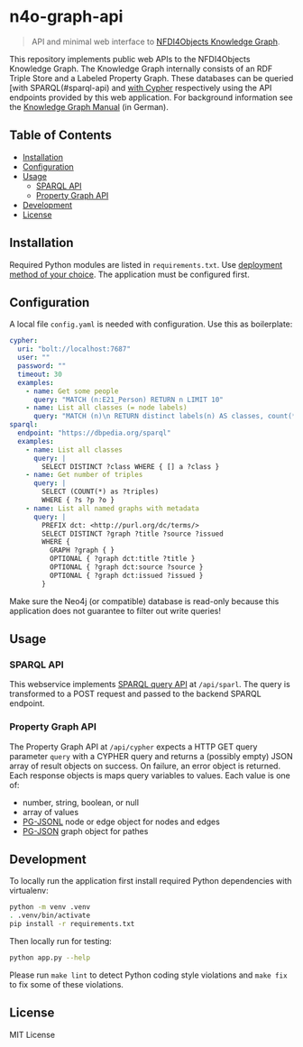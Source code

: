 # n4o-graph-api

> API and minimal web interface to [NFDI4Objects Knowledge Graph](https://nfdi4objects.github.io/n4o-graph/).

This repository implements public web APIs to the NFDI4Objects Knowledge Graph. The Knowledge Graph internally consists of an RDF Triple Store and a Labeled Property Graph. These databases can be queried [with SPARQL(#sparql-api) and [with Cypher](#property-graph-api) respectively using the API endpoints provided by this web application. For background information see the [Knowledge Graph Manual](https://nfdi4objects.github.io/n4o-graph/) (in German).

## Table of Contents

- [Installation](#installation)
- [Configuration](#configuration)
- [Usage](#usage)
  - [SPARQL API](#sparql-api)
  - [Property Graph API](#property-graph-api)
- [Development](#development)
- [License](#license)

## Installation

Required Python modules are listed in `requirements.txt`. Use [deployment method of your choice](https://flask.palletsprojects.com/en/2.0.x/deploying/#self-hosted-options). The application must be configured first.

## Configuration

A local file `config.yaml` is needed with configuration. Use this as boilerplate:

~~~yaml
cypher: 
  uri: "bolt://localhost:7687"
  user: ""
  password: "" 
  timeout: 30
  examples:
    - name: Get some people
      query: "MATCH (n:E21_Person) RETURN n LIMIT 10"
    - name: List all classes (= node labels)
      query: "MATCH (n)\n RETURN distinct labels(n) AS classes, count(*) AS count"
sparql:
  endpoint: "https://dbpedia.org/sparql"
  examples:
    - name: List all classes
      query: |
        SELECT DISTINCT ?class WHERE { [] a ?class }
    - name: Get number of triples
      query: |
        SELECT (COUNT(*) as ?triples) 
        WHERE { ?s ?p ?o } 
    - name: List all named graphs with metadata
      query: |
        PREFIX dct: <http://purl.org/dc/terms/>
        SELECT DISTINCT ?graph ?title ?source ?issued
        WHERE {
          GRAPH ?graph { }
          OPTIONAL { ?graph dct:title ?title }
          OPTIONAL { ?graph dct:source ?source }  
          OPTIONAL { ?graph dct:issued ?issued }
        }
~~~

Make sure the Neo4j (or compatible) database is read-only because this application does not guarantee to filter out write queries!

## Usage

### SPARQL API

This webservice implements [SPARQL query API](https://www.w3.org/TR/2013/REC-sparql11-protocol-20130321/#query-operation) at `/api/sparl`. The query is transformed to a POST request and passed to the backend SPARQL endpoint.

### Property Graph API

The Property Graph API at `/api/cypher` expects a HTTP GET query parameter `query` with a CYPHER query and returns a (possibly empty) JSON array of result objects on success. On failure, an error object is returned. Each response objects is maps query variables to values. Each value is one of:

- number, string, boolean, or null
- array of values
- [PG-JSONL](https://pg-format.github.io/specification/#pg-json) node or edge object for nodes and edges
- [PG-JSON](https://pg-format.github.io/specification/#pg-jsonl) graph object for pathes

## Development

To locally run the application first install required Python dependencies with virtualenv:

~~~sh
python -m venv .venv
. .venv/bin/activate
pip install -r requirements.txt
~~~

Then locally run for testing:

~~~sh
python app.py --help
~~~

Please run `make lint` to detect Python coding style violations and `make fix` to fix some of these violations.

## License

MIT License

